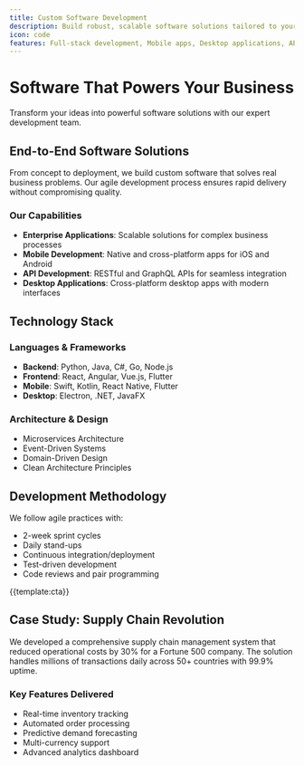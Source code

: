```yaml
---
title: Custom Software Development
description: Build robust, scalable software solutions tailored to your unique business requirements
icon: code
features: Full-stack development, Mobile apps, Desktop applications, API development, Microservices, DevOps integration
---
```


# Software That Powers Your Business

Transform your ideas into powerful software solutions with our expert development team.

## End-to-End Software Solutions

From concept to deployment, we build custom software that solves real business problems. Our agile development process ensures rapid delivery without compromising quality.

### Our Capabilities

- **Enterprise Applications**: Scalable solutions for complex business processes
- **Mobile Development**: Native and cross-platform apps for iOS and Android
- **API Development**: RESTful and GraphQL APIs for seamless integration
- **Desktop Applications**: Cross-platform desktop apps with modern interfaces

## Technology Stack

### Languages & Frameworks

- **Backend**: Python, Java, C#, Go, Node.js
- **Frontend**: React, Angular, Vue.js, Flutter
- **Mobile**: Swift, Kotlin, React Native, Flutter
- **Desktop**: Electron, .NET, JavaFX

### Architecture & Design

- Microservices Architecture
- Event-Driven Systems
- Domain-Driven Design
- Clean Architecture Principles

## Development Methodology

We follow agile practices with:

- 2-week sprint cycles
- Daily stand-ups
- Continuous integration/deployment
- Test-driven development
- Code reviews and pair programming

{{template:cta}}

## Case Study: Supply Chain Revolution

We developed a comprehensive supply chain management system that reduced operational costs by 30% for a Fortune 500 company. The solution handles millions of transactions daily across 50+ countries with 99.9% uptime.

### Key Features Delivered

- Real-time inventory tracking
- Automated order processing
- Predictive demand forecasting
- Multi-currency support
- Advanced analytics dashboard
